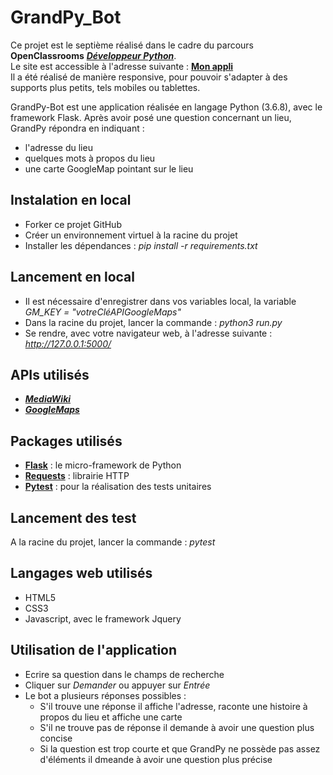 # GrandPy_Bot
Ce projet est le septième réalisé dans le cadre du parcours **OpenClassrooms** ***[Développeur Python](https://openclassrooms.com/fr/paths/68-developpeur-dapplication-python)***.  
Le site est accessible à l'adresse suivante : **[Mon appli](http://grandpy-bot-nz.herokuapp.com/)**  
Il a été réalisé de manière responsive, pour pouvoir s'adapter à des supports plus petits, tels mobiles ou tablettes.

GrandPy-Bot est une application réalisée en langage Python (3.6.8), avec le framework Flask. Après avoir posé une question concernant un lieu, GrandPy répondra en indiquant :
- l'adresse du lieu
- quelques mots à propos du lieu
- une carte GoogleMap pointant sur le lieu

## Instalation en local
- Forker ce projet GitHub
- Créer un environnement virtuel à la racine du projet
- Installer les dépendances : *pip install -r requirements.txt*

## Lancement en local
- Il est nécessaire d'enregistrer dans vos variables local, la variable *GM_KEY = "votreCléAPIGoogleMaps"*
- Dans la racine du projet, lancer la commande : *python3 run.py*
- Se rendre, avec votre navigateur web, à l'adresse suivante : *http://127.0.0.1:5000/*

## APIs utilisés
- ***[MediaWiki](https://www.mediawiki.org/wiki/API:Main_page)***
- ***[GoogleMaps](https://cloud.google.com/maps-platform/?hl=fr)***

## Packages utilisés
- **[Flask](https://flask.palletsprojects.com/en/1.1.x/)** : le micro-framework de Python
- **[Requests](https://requests-fr.readthedocs.io/en/latest/)** : librairie HTTP
- **[Pytest](https://docs.pytest.org/en/latest/)** : pour la réalisation des tests unitaires

## Lancement des test
A la racine du projet, lancer la commande : *pytest*

## Langages web utilisés
- HTML5
- CSS3
- Javascript, avec le framework Jquery

## Utilisation de l'application
- Ecrire sa question dans le champs de recherche
- Cliquer sur *Demander* ou appuyer sur *Entrée*
- Le bot a plusieurs réponses possibles :
  - S'il trouve une réponse il affiche l'adresse, raconte une histoire à propos du lieu et affiche une carte
  - S'il ne trouve pas de réponse il demande à avoir une question plus concise
  - Si la question est trop courte et que GrandPy ne possède pas assez d'éléments il dmeande à avoir une question plus précise

